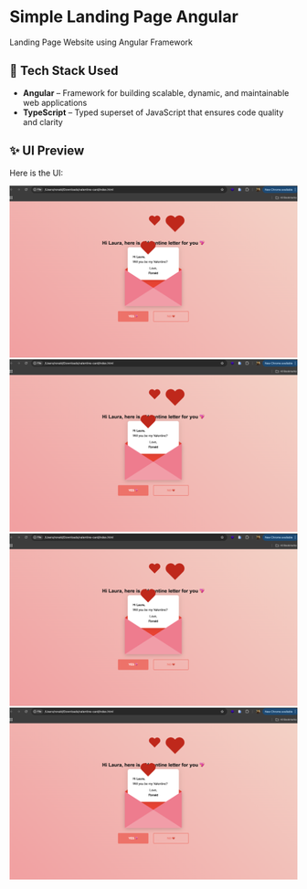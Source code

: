 # Simple Landing Page Angular
Landing Page Website using Angular Framework

## 🚀 Tech Stack Used
- **Angular** – Framework for building scalable, dynamic, and maintainable web applications  
- **TypeScript** – Typed superset of JavaScript that ensures code quality and clarity

## ✨ UI Preview

Here is the UI:

![UI Login](https://github.com/RonaldGustavo/valentine-card/blob/master/assets/valentine.png)
![UI Register](https://github.com/RonaldGustavo/valentine-card/blob/master/assets/valentine.png)
![UI Home 1](https://github.com/RonaldGustavo/valentine-card/blob/master/assets/valentine.png)
![UI Home 2](https://github.com/RonaldGustavo/valentine-card/blob/master/assets/valentine.png)